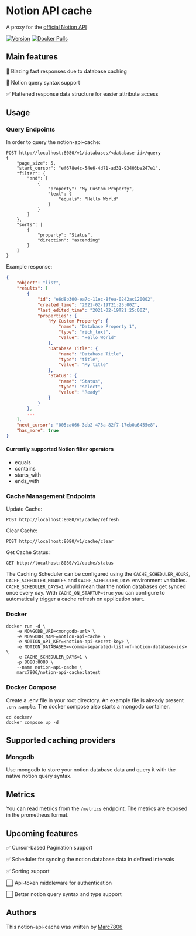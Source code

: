 # Notion API cache

A proxy for the [official Notion API](https://developers.notion.com/)

[![Version](https://img.shields.io/docker/v/marc7806/notion-api-cache?logo=docker)](https://hub.docker.com/r/marc7806/notion-api-cache/tags)
[![Docker Pulls](https://img.shields.io/docker/pulls/marc7806/notion-api-cache?logo=docker&label=pulls)](https://hub.docker.com/r/marc7806/notion-api-cache/)

## Main features
💫 Blazing fast responses due to database caching

🚀 Notion query syntax support

✅ Flattened response data structure for easier attribute access

## Usage
### Query Endpoints
In order to query the notion-api-cache:
```
POST http://localhost:8080/v1/databases/<database-id>/query
{
    "page_size": 5,
    "start_cursor": "ef678e4c-54e6-4d71-ad31-93403be247e1",
    "filter": {
        "and": [
            {
                "property": "My Custom Property",
                "text": {
                    "equals": "Hello World"
                }
            }
        ]
    },
    "sorts": [
        {
            "property": "Status",
            "direction": "ascending"
        }
    ]
}
```

Example response:
```json
{
    "object": "list",
    "results": [
        {
            "id": "e6d8b300-ea7c-11ec-8fea-0242ac120002",
            "created_time": "2021-02-19T21:25:00Z",
            "last_edited_time": "2021-02-19T21:25:00Z",
            "properties": {
                "My Custom Property": {
                    "name": "Database Property 1",
                    "type": "rich_text",
                    "value": "Hello World"
                },
                "Database Title": {
                    "name": "Database Title",
                    "type": "title",
                    "value": "My title"
                },
                "Status": {
                    "name": "Status",
                    "type": "select",
                    "value": "Ready"
                }
            }
        },
        ...
    ],
    "next_cursor": "005ca066-3eb2-473a-82f7-17eb0a6455e8",
    "has_more": true
}
```

#### Currently supported Notion filter operators
* equals
* contains
* starts_with
* ends_with

### Cache Management Endpoints
Update Cache:
```
POST http://localhost:8080/v1/cache/refresh
```
Clear Cache:
```
POST http://localhost:8080/v1/cache/clear
```
Get Cache Status:
```
GET http://localhost:8080/v1/cache/status
```
The Caching Scheduler can be configured using the ``CACHE_SCHEDULER_HOURS``, ``CACHE_SCHEDULER_MINUTES`` and ``CACHE_SCHEDULER_DAYS`` environment variables. ``CACHE_SCHEDULER_DAYS=1`` would mean that the notion databases get synced once every day. With ``CACHE_ON_STARTUP=true`` you can configure to automatically trigger a cache refresh on application start.

### Docker
```docker
docker run -d \
    -e MONGODB_URI=<mongodb-url> \
    -e MONGODB_NAME=notion-api-cache \
    -e NOTION_API_KEY=<notion-api-secret-key> \
    -e NOTION_DATABASES=<comma-separated-list-of-notion-database-ids> \
    -e CACHE_SCHEDULER_DAYS=1 \
    -p 8080:8080 \
    --name notion-api-cache \
    marc7806/notion-api-cache:latest
```

### Docker Compose
Create a .env file in your root directory. An example file is already present ``.env.sample``.
The docker compose also starts a mongodb container.

```docker
cd docker/
docker compose up -d
```

## Supported caching providers
### Mongodb
Use mongodb to store your notion database data and query it with the native notion query syntax.

## Metrics
You can read metrics from the `/metrics` endpoint. The metrics are exposed in the prometheus format.

## Upcoming features
✅ Cursor-based Pagination support

✅ Scheduler for syncing the notion database data in defined intervals

✅ Sorting support

⬜ Api-token middleware for authentication

⬜ Better notion query syntax and type support

## Authors
This notion-api-cache was written by [Marc7806](https://github.com/marc7806/)
